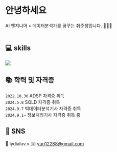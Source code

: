# 안녕하세요
AI 엔지니어 • 데이터분석가를 꿈꾸는 취준생입니다. 👩🏻‍💻
<br><br>

## 💻 skills
<img src="https://img.shields.io/badge/MySQL-4479A1?style=for-the-badge&logo=mysql&logoColor=white">

## 📚 학력 및 자격증
`2022.10.30` ADSP 자격증 취득 <br>
`2024.5.8` SQLD 자격증 취득 <br>
`2024.9.7` 빅데이터분석기사 자격증 취득 <br>
`2024.9.1~` 정보처리기사 자격증 취득 중 <br>

## 💬 SNS
📱 lydialuv.v
✉️ yuri12288@gmail.com
